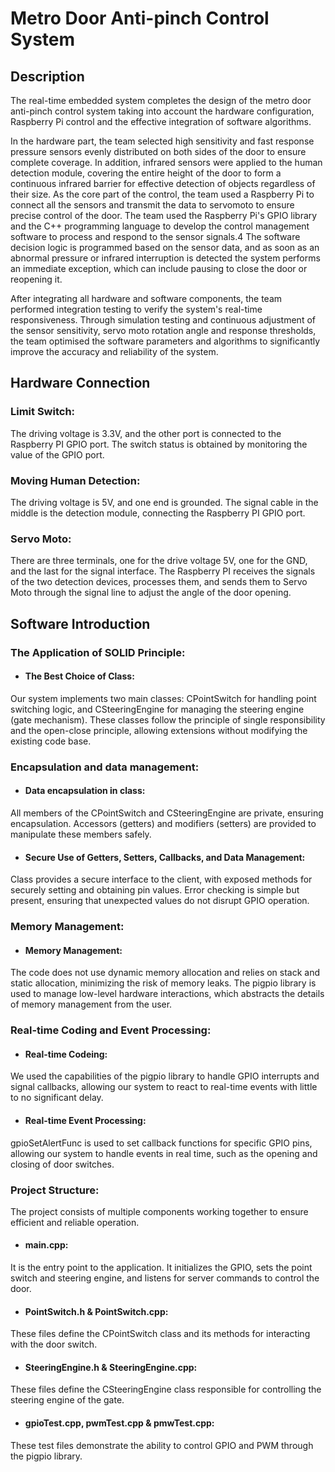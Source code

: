 # Metro Door Anti-pinch Control System

## Description
The real-time embedded system completes the design of the metro door anti-pinch control system taking into account the hardware configuration, Raspberry Pi control and the effective integration of software algorithms.

In the hardware part, the team selected high sensitivity and fast response pressure sensors evenly distributed on both sides of the door to ensure complete coverage. In addition, infrared sensors were applied to the human detection module, covering the entire height of the door to form a continuous infrared barrier for effective detection of objects regardless of their size. As the core part of the control, the team used a Raspberry Pi to connect all the sensors and transmit the data to servomoto to ensure precise control of the door. The team used the Raspberry Pi's GPIO library and the C++ programming language to develop the control management software to process and respond to the sensor signals.4 The software decision logic is programmed based on the sensor data, and as soon as an abnormal pressure or infrared interruption is detected the system performs an immediate exception, which can include pausing to close the door or reopening it.

After integrating all hardware and software components, the team performed integration testing to verify the system's real-time responsiveness. Through simulation testing and continuous adjustment of the sensor sensitivity, servo moto rotation angle and response thresholds, the team optimised the software parameters and algorithms to significantly improve the accuracy and reliability of the system.

## Hardware Connection
### Limit Switch:
The driving voltage is 3.3V, and the other port is connected to the Raspberry PI GPIO port. The switch status is obtained by monitoring the value of the GPIO port.

### Moving Human Detection:
The driving voltage is 5V, and one end is grounded. The signal cable in the middle is the detection module, connecting the Raspberry PI GPIO port.

### Servo Moto:
There are three terminals, one for the drive voltage 5V, one for the GND, and the last for the signal interface. The Raspberry PI receives the signals of the two detection devices, processes them, and sends them to Servo Moto through the signal line to adjust the angle of the door opening.

## Software Introduction
### The Application of SOLID Principle:

- #### The Best Choice of Class:
Our system implements two main classes: CPointSwitch for handling point switching logic, and CSteeringEngine for managing the steering engine (gate mechanism). These classes follow the principle of single responsibility and the open-close principle, allowing extensions without modifying the existing code base.


### Encapsulation and data management:

- #### Data encapsulation in class:
All members of the CPointSwitch and CSteeringEngine are private, ensuring encapsulation. Accessors (getters) and modifiers (setters) are provided to manipulate these members safely.

- #### Secure Use of Getters, Setters, Callbacks, and Data Management:
Class provides a secure interface to the client, with exposed methods for securely setting and obtaining pin values. Error checking is simple but present, ensuring that unexpected values do not disrupt GPIO operation.

### Memory Management:

- #### Memory Management:
The code does not use dynamic memory allocation and relies on stack and static allocation, minimizing the risk of memory leaks. The pigpio library is used to manage low-level hardware interactions, which abstracts the details of memory management from the user.


### Real-time Coding and Event Processing:

- #### Real-time Codeing:
We used the capabilities of the pigpio library to handle GPIO interrupts and signal callbacks, allowing our system to react to real-time events with little to no significant delay.

- #### Real-time Event Processing:
gpioSetAlertFunc is used to set callback functions for specific GPIO pins, allowing our system to handle events in real time, such as the opening and closing of door switches.


### Project Structure:

The project consists of multiple components working together to ensure efficient and reliable operation.

- #### main.cpp:
It is the entry point to the application. It initializes the GPIO, sets the point switch and steering engine, and listens for server commands to control the door.

- #### PointSwitch.h & PointSwitch.cpp:
These files define the CPointSwitch class and its methods for interacting with the door switch.

- #### SteeringEngine.h & SteeringEngine.cpp:
These files define the CSteeringEngine class responsible for controlling the steering engine of the gate.

- #### gpioTest.cpp, pwmTest.cpp & pmwTest.cpp:
These test files demonstrate the ability to control GPIO and PWM through the pigpio library.



